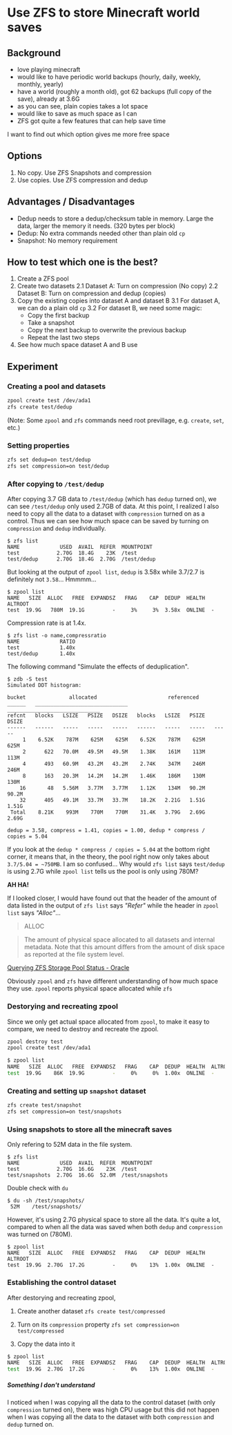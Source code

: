 # Use ZFS to store Minecraft world saves

## Background

- love playing minecraft
- would like to have periodic world backups (hourly, daily, weekly, monthly, yearly)
- have a world (roughly a month old), got 62 backups (full copy of the save), already at 3.6G
- as you can see, plain copies takes a lot space
- would like to save as much space as I can
- ZFS got quite a few features that can help save time

I want to find out which option gives me more free space

## Options

1. No copy. Use ZFS Snapshots and compression
2. Use copies. Use ZFS compression and dedup

## Advantages / Disadvantages

- Dedup needs to store a dedup/checksum table in memory. Large the data, larger the memory it needs. (320 bytes per block)
- Dedup: No extra commands needed other than plain old `cp`
- Snapshot: No memory requirement

## How to test which one is the best?

1. Create a ZFS pool
2. Create two datasets
  2.1 Dataset A: Turn on compression (No copy)
  2.2 Dataset B: Turn on compression and dedup (copies)
3. Copy the existing copies into dataset A and dataset B
  3.1 For dataset A, we can do a plain old `cp`
  3.2 For dataset B, we need some magic:
    - Copy the first backup
    - Take a snapshot
    - Copy the next backup to overwrite the previous backup
    - Repeat the last two steps
4. See how much space dataset A and B use


## Experiment

### Creating a pool and datasets

```sh
zpool create test /dev/ada1
zfs create test/dedup
```

(Note: Some `zpool` and `zfs` commands need root previllage, e.g. `create`, `set`, etc.)

### Setting properties

```sh
zfs set dedup=on test/dedup
zfs set compression=on test/dedup
```

### After copying to `/test/dedup`

After copying 3.7 GB data to `/test/dedup` (which has `dedup` turned on), we can see `/test/dedup` only used 2.7GB of data. At this point, I realized I also need to copy all the data to a dataset with `compression` turned on as a control. Thus we can see how much space can be saved by turning on `compression` and `dedup` individually.

```
$ zfs list
NAME             USED  AVAIL  REFER  MOUNTPOINT
test            2.70G  18.4G    23K  /test
test/dedup      2.70G  18.4G  2.70G  /test/dedup
```

But looking at the output of `zpool list`, `dedup` is 3.58x while 3.7/2.7 is definitely not `3.58`... Hmmmm...

```
$ zpool list
NAME   SIZE  ALLOC   FREE  EXPANDSZ   FRAG    CAP  DEDUP  HEALTH  ALTROOT
test  19.9G   780M  19.1G         -     3%     3%  3.58x  ONLINE  -
```

Compression rate is at 1.4x.

```
$ zfs list -o name,compressratio
NAME             RATIO
test             1.40x
test/dedup       1.40x
```

The following command "Simulate the effects of deduplication".

```
$ zdb -S test
Simulated DDT histogram:

bucket              allocated                       referenced
______   ______________________________   ______________________________
refcnt   blocks   LSIZE   PSIZE   DSIZE   blocks   LSIZE   PSIZE   DSIZE
------   ------   -----   -----   -----   ------   -----   -----   -----
     1    6.52K    787M    625M    625M    6.52K    787M    625M    625M
     2      622   70.0M   49.5M   49.5M    1.38K    161M    113M    113M
     4      493   60.9M   43.2M   43.2M    2.74K    347M    246M    246M
     8      163   20.3M   14.2M   14.2M    1.46K    186M    130M    130M
    16       48   5.56M   3.77M   3.77M    1.12K    134M   90.2M   90.2M
    32      405   49.1M   33.7M   33.7M    18.2K   2.21G   1.51G   1.51G
 Total    8.21K    993M    770M    770M    31.4K   3.79G   2.69G   2.69G

dedup = 3.58, compress = 1.41, copies = 1.00, dedup * compress / copies = 5.04
```

If you look at the `dedup * compress / copies = 5.04` at the bottom right corner, it means that, in the theory, the pool right now only takes about `3.7/5.04 = ~750MB`. I am so confused... Why would `zfs list` says `test/dedup` is using 2.7G while `zpool list` tells us the pool is only using 780M?

**AH HA!**

If I looked closer, I would have found out that the header of the amount of data listed in the output of `zfs list` says *"Refer"* while the header in `zpool list` says *"Alloc"*...

> ALLOC

> The amount of physical space allocated to all datasets and internal metadata. Note that this amount differs from the amount of disk space as reported at the file system level.

[Querying ZFS Storage Pool Status - Oracle](http://docs.oracle.com/cd/E19253-01/819-5461/6n7ht6r01/index.html)

Obviously `zpool` and `zfs` have different understanding of how much space they use. `zpool` reports physical space allocated while `zfs`

### Destorying and recreating zpool

Since we only get actual space allocated from `zpool`, to make it easy to compare, we need to destroy and recreate the zpool.

```sh
zpool destroy test
zpool create test /dev/ada1
```

```sh
$ zpool list
NAME   SIZE  ALLOC   FREE  EXPANDSZ   FRAG    CAP  DEDUP  HEALTH  ALTROOT
test  19.9G    86K  19.9G         -     0%     0%  1.00x  ONLINE  -
```

### Creating and setting up `snapshot` dataset

```sh
zfs create test/snapshot
zfs set compression=on test/snapshots
```

### Using snapshots to store all the minecraft saves

Only refering to 52M data in the file system.

```
$ zfs list
NAME             USED  AVAIL  REFER  MOUNTPOINT
test            2.70G  16.6G    23K  /test
test/snapshots  2.70G  16.6G  52.0M  /test/snapshots
```

Double check with `du`

```
$ du -sh /test/snapshots/
 52M	/test/snapshots/
```

However, it's using 2.7G physical space to store all the data. It's quite a lot, compared to when all the data was saved when both `dedup` and `compression` was turned on (780M).

 ```
$ zpool list
NAME   SIZE  ALLOC   FREE  EXPANDSZ   FRAG    CAP  DEDUP  HEALTH  ALTROOT
test  19.9G  2.70G  17.2G         -     0%    13%  1.00x  ONLINE  -
 ```

### Establishing the control dataset

After destorying and recreating zpool,

1. Create another dataset `zfs create test/compressed`

2. Turn on its `compression` property `zfs set compression=on test/compressed`

3. Copy the data into it

```sh
$ zpool list
NAME   SIZE  ALLOC   FREE  EXPANDSZ   FRAG    CAP  DEDUP  HEALTH  ALTROOT
test  19.9G  2.70G  17.2G         -     0%    13%  1.00x  ONLINE  -
```

##### Something I don't understand

I noticed when I was copying all the data to the control dataset (with only `compression` turned on), there was high CPU usage but this did not happen when I was copying all the data to the dataset with both `compression` and `dedup` turned on.
